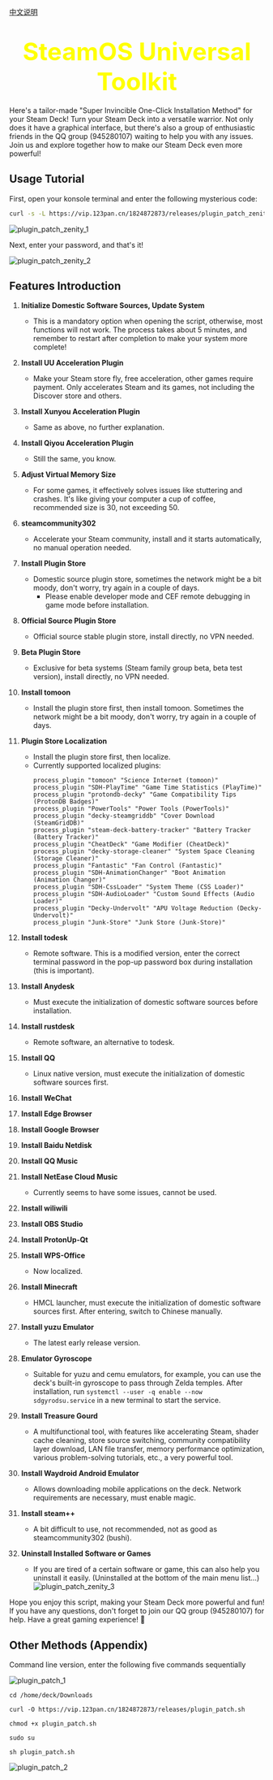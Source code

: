 [中文说明](README.zh.md)
# <center><font color=yellow size=10>SteamOS Universal Toolkit</font></center>
Here's a tailor-made "Super Invincible One-Click Installation Method" for your Steam Deck! Turn your Steam Deck into a versatile warrior. Not only does it have a graphical interface, but there's also a group of enthusiastic friends in the QQ group (945280107) waiting to help you with any issues. Join us and explore together how to make our Steam Deck even more powerful!

## Usage Tutorial

First, open your konsole terminal and enter the following mysterious code:

```sh
curl -s -L https://vip.123pan.cn/1824872873/releases/plugin_patch_zenity.sh | sudo sh -
```
![plugin_patch_zenity_1](image/plugin_patch_zenity/plugin_patch_zenity_1.png)

Next, enter your password, and that's it!

![plugin_patch_zenity_2](image/plugin_patch_zenity/plugin_patch_zenity_2.png)

## Features Introduction

1. **Initialize Domestic Software Sources, Update System**
   - This is a mandatory option when opening the script, otherwise, most functions will not work. The process takes about 5 minutes, and remember to restart after completion to make your system more complete!

2. **Install UU Acceleration Plugin**
   - Make your Steam store fly, free acceleration, other games require payment. Only accelerates Steam and its games, not including the Discover store and others.

3. **Install Xunyou Acceleration Plugin**
   - Same as above, no further explanation.

4. **Install Qiyou Acceleration Plugin**
   - Still the same, you know.

5. **Adjust Virtual Memory Size**
   - For some games, it effectively solves issues like stuttering and crashes. It's like giving your computer a cup of coffee, recommended size is 30, not exceeding 50.

6. **steamcommunity302**
   - Accelerate your Steam community, install and it starts automatically, no manual operation needed.

7. **Install Plugin Store**
   - Domestic source plugin store, sometimes the network might be a bit moody, don't worry, try again in a couple of days.
     - Please enable developer mode and CEF remote debugging in game mode before installation.

8. **Official Source Plugin Store**
   - Official source stable plugin store, install directly, no VPN needed.

9. **Beta Plugin Store**
   - Exclusive for beta systems (Steam family group beta, beta test version), install directly, no VPN needed.

10. **Install tomoon**
    - Install the plugin store first, then install tomoon. Sometimes the network might be a bit moody, don't worry, try again in a couple of days.

11. **Plugin Store Localization**
    - Install the plugin store first, then localize.
    - Currently supported localized plugins:
      ```plaintext
      process_plugin "tomoon" "Science Internet (tomoon)"
      process_plugin "SDH-PlayTime" "Game Time Statistics (PlayTime)"
      process_plugin "protondb-decky" "Game Compatibility Tips (ProtonDB Badges)"
      process_plugin "PowerTools" "Power Tools (PowerTools)"
      process_plugin "decky-steamgriddb" "Cover Download (SteamGridDB)"
      process_plugin "steam-deck-battery-tracker" "Battery Tracker (Battery Tracker)"
      process_plugin "CheatDeck" "Game Modifier (CheatDeck)"
      process_plugin "decky-storage-cleaner" "System Space Cleaning (Storage Cleaner)"
      process_plugin "Fantastic" "Fan Control (Fantastic)"
      process_plugin "SDH-AnimationChanger" "Boot Animation (Animation Changer)"
      process_plugin "SDH-CssLoader" "System Theme (CSS Loader)"
      process_plugin "SDH-AudioLoader" "Custom Sound Effects (Audio Loader)"
      process_plugin "Decky-Undervolt" "APU Voltage Reduction (Decky-Undervolt)"
      process_plugin "Junk-Store" "Junk Store (Junk-Store)"
      ```

12. **Install todesk**
    - Remote software. This is a modified version, enter the correct terminal password in the pop-up password box during installation (this is important).

13. **Install Anydesk**
    - Must execute the initialization of domestic software sources before installation.

14. **Install rustdesk**
    - Remote software, an alternative to todesk.

15. **Install QQ**
    - Linux native version, must execute the initialization of domestic software sources first.

16. **Install WeChat**

17. **Install Edge Browser**

18. **Install Google Browser**

19. **Install Baidu Netdisk**

20. **Install QQ Music**

21. **Install NetEase Cloud Music**
    - Currently seems to have some issues, cannot be used.

22. **Install wiliwili**

23. **Install OBS Studio**

24. **Install ProtonUp-Qt**

25. **Install WPS-Office**
    - Now localized.

26. **Install Minecraft**
    - HMCL launcher, must execute the initialization of domestic software sources first. After entering, switch to Chinese manually.

27. **Install yuzu Emulator**
    - The latest early release version.

28. **Emulator Gyroscope**
    - Suitable for yuzu and cemu emulators, for example, you can use the deck's built-in gyroscope to pass through Zelda temples. After installation, run `systemctl --user -q enable --now sdgyrodsu.service` in a new terminal to start the service.

29. **Install Treasure Gourd**
    - A multifunctional tool, with features like accelerating Steam, shader cache cleaning, store source switching, community compatibility layer download, LAN file transfer, memory performance optimization, various problem-solving tutorials, etc., a very powerful tool.

30. **Install Waydroid Android Emulator**
    - Allows downloading mobile applications on the deck. Network requirements are necessary, must enable magic.

31. **Install steam++**
    - A bit difficult to use, not recommended, not as good as steamcommunity302 (bushi).

32. **Uninstall Installed Software or Games**
    - If you are tired of a certain software or game, this can also help you uninstall it easily. (Uninstalled at the bottom of the main menu list...)
![plugin_patch_zenity_3](image/plugin_patch_zenity/plugin_patch_zenity_3.png)

Hope you enjoy this script, making your Steam Deck more powerful and fun! If you have any questions, don't forget to join our QQ group (945280107) for help. Have a great gaming experience! 🎉

## Other Methods (Appendix)
Command line version, enter the following five commands sequentially

![plugin_patch_1](image/plugin_patch/plugin_patch_1.png)

```
cd /home/deck/Downloads
```

```
curl -O https://vip.123pan.cn/1824872873/releases/plugin_patch.sh
```

```
chmod +x plugin_patch.sh
```

```
sudo su
```

```
sh plugin_patch.sh
```
![plugin_patch_2](image/plugin_patch/plugin_patch_2.png)
